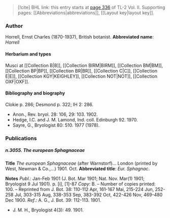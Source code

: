 > [!cite] BHL link: this entry starts at [page 336](https://www.biodiversitylibrary.org/page/33068578) of TL-2 Vol. II.
> Supporting pages: [[Abbreviations|abbreviations]], [[Layout key|layout key]].

### Author

Horrell, Ernst Charles (1870-1937), British botanist. 
**Abbreviated name**: *Horrell*

#### Herbarium and types

Musci at [[Collection B|B]], [[Collection BIRM|BIRM]], [[Collection BM|BM]], [[Collection BP|BP]], [[Collection BR|BR]], [[Collection C|C]], [[Collection E|E]], [[Collection KGY|KEIGHLEY]], [[Collection NOT|NOT]], [[Collection OXF|OXF]].

#### Bibliography and biography

Clokie p. 286; Desmond p. 322; IH 2: 286.
- Anon., Rev. bryol. 28: 106, 29: 103. 1902.
- Hedge, I.C. and J. M. Lamond, Ind. coll. Edinburgh 92. 1970.
- Sayre, G., Bryologist 80: 510. 1977 (1978).

### Publications

##### n.3055. The european Sphagnaceae

**Title**
*The european Sphagnaceae* (after Warnstorf)... London (printed by West, Newman & Co.,...) 1901. Oct.
**Abbreviated title**: *Eur. Sphagnac*.

**Notes**
*Publ*.: Jan-Feb 1901 (J. Bot. Mar 1901; Nat. Nov. Mar(1) 1901; Bryologist 9 Jul 1901). p. \[i\], \[1\]-87 *Copy*: B. – Number of copies printed: 100. – Reprinted from J. Bot. 38: 110-112 Apr, 161-167 Mai, 215-224 Jun, 252-258 Jul, 303-315 Aug, 338-353 Sep, 383-392 Oct, 422-426 Nov, 469-480 Dec 1900.
*Ref*.: A. G., J. Bot. 39: 112-113. 1901.
- J. M. H., Bryologist 4(3): 49. 1901.

